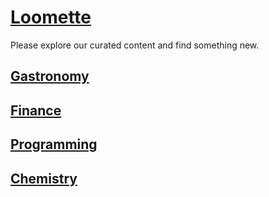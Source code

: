 [Loomette](/)
=============

Please explore our curated content and find something new.

[Gastronomy](/gastronomy)
----
[Finance](/finance)
----
[Programming](/programming)
----
[Chemistry](/chemistry)
----
